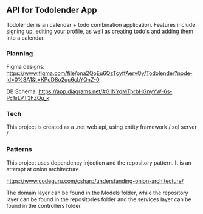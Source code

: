 ## API for Todolender App 

Todolender is an calendar + todo combination application. Features include signing up, editing your profile, as well as creating todo's and adding them into a calendar. 

### Planning 
Figma designs: 
https://www.figma.com/file/ona2QoEu6QzTcyffAervOy/Todolender?node-id=0%3A1&t=KPdD8o2qc6cbYQnZ-0

DB Schema: 
https://app.diagrams.net/#G1NYqMTprbHGnyYW-6s-Pc1sLVT3hZQu_x

### Tech 

This project is created as a .net web api, using entity framework / sql server / 

### Patterns 

This project uses dependency injection and the repository pattern. It is an attempt at onion architecture.

https://www.codeguru.com/csharp/understanding-onion-architecture/

The domain layer can be found in the Models folder, while the repository layer can be found in the repositories folder and the services layer can be found in the controllers folder. 